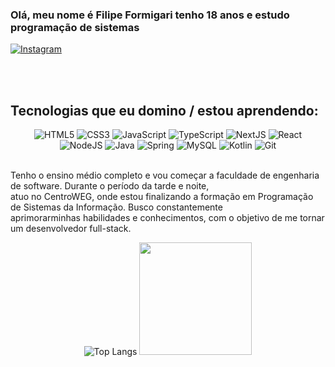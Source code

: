 ### <p>Olá, meu nome é Filipe Formigari tenho 18 anos e estudo programação de sistemas</p>
<a href="https://instagram.com/lipe_formigari"> <img src="https://img.shields.io/badge/Instagram-E4405F?style=for-the-badge&logo=instagram&logoColor=white" alt="Instagram"> </a>

<br>
<br>

## Tecnologias que eu domino / estou aprendendo:

<div align = "center">
<img alt="HTML5" src="https://img.shields.io/badge/HTML5-E34F26?style=for-the-badge&logo=html5&logoColor=white">
<img alt="CSS3" src="https://img.shields.io/badge/CSS3-1572B6?style=for-the-badge&logo=css3&logoColor=white">
<img alt="JavaScript" src="https://img.shields.io/badge/JavaScript-F7DF1E?style=for-the-badge&logo=javascript&logoColor=black">
<img alt="TypeScript" src="https://img.shields.io/badge/TypeScript-007ACC?style=for-the-badge&logo=typescript&logoColor=white">
<img alt="NextJS" src="https://img.shields.io/badge/next.js-000000?style=for-the-badge&logo=nextdotjs&logoColor=white">
<img alt="React" src="https://img.shields.io/badge/-ReactJs-61DAFB?logo=react&logoColor=white&style=for-the-badge">
  <br>
<img alt="NodeJS" src="https://img.shields.io/badge/Node.js-43853D?style=for-the-badge&logo=node.js&logoColor=white">
<img alt="Java" src="https://img.shields.io/badge/Java-ED8B00?style=for-the-badge&logo=openjdk&logoColor=white">
<img alt="Spring" src="https://img.shields.io/badge/Spring-6DB33F?style=for-the-badge&logo=spring&logoColor=white">
<img alt="MySQL" src="https://img.shields.io/badge/MySQL-005C84?style=for-the-badge&logo=mysql&logoColor=white">
<img title="Kotlin" alt="Kotlin" src="https://img.shields.io/badge/Kotlin-0095D5?style=for-the-badge&logo=kotlin&logoColor=white" />
<img title="Git" alt="Git" src="https://img.shields.io/badge/Git-F05032?style=for-the-badge&logo=git&logoColor=white" />
</div>

<br>

<p>
    Tenho o ensino médio completo e vou começar a faculdade de engenharia de software. Durante o período da tarde e noite,<br> atuo no CentroWEG, onde estou finalizando a formação em Programação de Sistemas da Informação. Busco constantemente<br> aprimorarminhas habilidades e conhecimentos, com o objetivo de me tornar um desenvolvedor full-stack.
</p>

<div align = "center">
<img src="https://github-readme-stats.vercel.app/api/top-langs/?username=LipeFormiga&layout=pie&theme=tokyonight" alt="Top Langs">
<img height="180em" src="https://github-readme-stats.vercel.app/api?username=Quost&theme=dark" />
</div>
